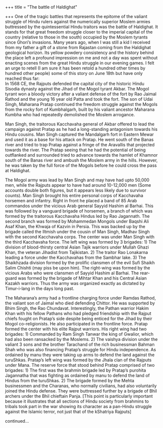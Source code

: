 +++
title = "The battle of Haldighat"

+++
One of the tragic battles that represents the epitome of the valiant
struggle of Hindu rulers against the numerically superior Moslem armies
buttressed by the quintessential Hindu traitors was the battle of
Haldighat. It stands for that great freedom struggle closer to the
imperial capital of the country (relative to those in the south)
occupied by the Moslem tyrants since Ghori’s invasions. Many years ago,
when I was still a kid I received from my father a gift of a stone from
Rajastan coming from the Haldighat geological horizon. Its yellow
powdery consistency and the history behind the place left a profound
impression on me and not a day was spent without enacting scenes from
the great Hindu struggle in our evening games. I felt an urge to retell
(I am sure it has been retold a hundred other times by hundred other
people) some of this story on June 18th but have only reached thus
far:  
In 1568 CE, the Rajputs defended the capital city of the historic Hindu
Sisodia dynasty against the Jihad of the Mogol tyrant Akbar. The Mogol
tyrant won a bloody victory after a valiant defense of the fort by Rao
Jaimal Rathod and the young 16 year old Patta and took the fort. The son
of Udai Singh, Maharana Pratap continued the freedom struggle against
the Mogols from the rocky fort of Kumbhalgarh, built by his valiant
ancestor Maharana Kumbha who had repeatedly demolished the Moslem
arrogance.

Man Singh, the traitorous Kacchavaha general of Akbar offered to lead
the campaign against Pratap as he had a long-standing antagonism towards
his Hindu cousins. Man Singh captured the Mandalgarh fort in Eastern
Mewar and used it as a base for his attack on Pratap. He went south of
the Banas river and tried to trap Pratap against a fringe of the
Aravallis that projected towards the river. The Pratap seeing that he
had the potential of being outflanked and surrounded tried to advance
towards the hamlet of Khamnor south of the Banas river and ambush the
Moslem army in the hills. However, he was taken by the full force of the
Mogols before he could cross the pass at Haldighat.

The Mogol army was lead by Man Singh and may have had upto 50,000 men,
while the Rajputs appear to have had around 10-12,000 men (Some accounts
double both figures, but it appears less likely due to survivor counts).
Man Singh brought his entire personal corps of Kacchavaha horsemen and
infantry. Right in front he placed a band of 85 Arab commandos under the
vicious Arab general Sayyid Hashim al Barhai. This was followed by a
vanguard brigade of horsemen, a branch of which was formed by the
traitorous Kacchavaha Hindus led by Rao Jagannath. The second branch was
formed by Mohammedan Mongols under Baqshi Ali Asaf Khan, the Khwaja of
Kazvin in Persia. This was backed up by the brigade called the Iltmish
under the cousin of Man Singh, Madhav Singh with the second Kacchavaha
corps. The center was under Man Singh with the third Kacchavaha force.
The left wing was formed by 3 brigades: 1) The division of blood-thirsty
central Asian Tajik warriors under Mullah Ghazi Khan, the veteran
Jihadist from Tajikistan. 2) The traitor Rao Lonakarna leading a force
under the Kacchavahas from the Sambhar lake. 3) The Shaikhzada division
formed by the prolific clansmen of the evil Sufi Shaikh Salim Chishti
(may piss be upon him). The right-wing was formed by the vicious Arabs
who were clansmen of Sayyid Hashim al Barhai. The rear-guard was formed
by the brigade of Mihtar Khan and his Central Asian Kazakh warriors.
Thus the army was organized exactly as dictated by Timur-i-lang in the
days long past.

The Maharana’s army had a frontline charging force under Ramdas Rathod,
the valiant son of Jaimal who died defending Chittor. He was supported
by Bhim Singh, the Rao Chundavat. Interestingly, the Pathan warrior
Hakim Khan with his fellow Pathans who had pledged friendship with the
Rajput chiefs fought on Pratap’s side despite being enticed for the
Jihad by their Mogol co-religionists. He also participated in the
frontline force. Pratap formed the center with his elite Rajput
warriors. His right wing had two brigades: 1) Commanded by Ram Singh
Tanwar the king of Gwalior, which had also been ransacked by the
Moslems. 2) The vaishya division under the valiant 3 sons and the
brother Tarachand of the rich businessman Bahman Shah who was also
financing Pratap’s struggle for Hindu independence. As ordained by manu
they were taking up arms to defend the land against the turuShkas.
Pratap’s left wing was formed by the Jhala clan of the Rajputs under
Mana. The reserve force that stood behind Pratap comprised of two
brigades: 1) The first was the brahmin brigade led by Pratap’s purohita
Jagannatha that was fighting as ordained by manu to defend the land of
Hindus from the turuShkas. 2) The brigade formed by the Mehta
businessmen and the Charanas, who normally civilians, had also
voluntarily joined the Hindu defense. They were buttressed further by a
brigade of Bhil archers under the Bhil chieftain Panja. \[This point is
particularly important because it illustrates that all sections of Hindu
society from brahmins to tribals took part in the war showing its
character as a pan-Hindu struggle against the Islamic terror, not just
that of the kShatriya Rajputs\]

continued…
